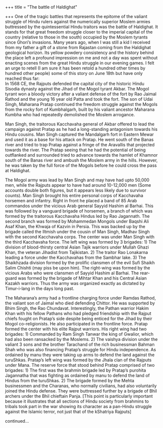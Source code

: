 +++
title = "The battle of Haldighat"

+++
One of the tragic battles that represents the epitome of the valiant
struggle of Hindu rulers against the numerically superior Moslem armies
buttressed by the quintessential Hindu traitors was the battle of
Haldighat. It stands for that great freedom struggle closer to the
imperial capital of the country (relative to those in the south)
occupied by the Moslem tyrants since Ghori’s invasions. Many years ago,
when I was still a kid I received from my father a gift of a stone from
Rajastan coming from the Haldighat geological horizon. Its yellow
powdery consistency and the history behind the place left a profound
impression on me and not a day was spent without enacting scenes from
the great Hindu struggle in our evening games. I felt an urge to retell
(I am sure it has been retold a hundred other times by hundred other
people) some of this story on June 18th but have only reached thus
far:  
In 1568 CE, the Rajputs defended the capital city of the historic Hindu
Sisodia dynasty against the Jihad of the Mogol tyrant Akbar. The Mogol
tyrant won a bloody victory after a valiant defense of the fort by Rao
Jaimal Rathod and the young 16 year old Patta and took the fort. The son
of Udai Singh, Maharana Pratap continued the freedom struggle against
the Mogols from the rocky fort of Kumbhalgarh, built by his valiant
ancestor Maharana Kumbha who had repeatedly demolished the Moslem
arrogance.

Man Singh, the traitorous Kacchavaha general of Akbar offered to lead
the campaign against Pratap as he had a long-standing antagonism towards
his Hindu cousins. Man Singh captured the Mandalgarh fort in Eastern
Mewar and used it as a base for his attack on Pratap. He went south of
the Banas river and tried to trap Pratap against a fringe of the
Aravallis that projected towards the river. The Pratap seeing that he
had the potential of being outflanked and surrounded tried to advance
towards the hamlet of Khamnor south of the Banas river and ambush the
Moslem army in the hills. However, he was taken by the full force of the
Mogols before he could cross the pass at Haldighat.

The Mogol army was lead by Man Singh and may have had upto 50,000 men,
while the Rajputs appear to have had around 10-12,000 men (Some accounts
double both figures, but it appears less likely due to survivor counts).
Man Singh brought his entire personal corps of Kacchavaha horsemen and
infantry. Right in front he placed a band of 85 Arab commandos under the
vicious Arab general Sayyid Hashim al Barhai. This was followed by a
vanguard brigade of horsemen, a branch of which was formed by the
traitorous Kacchavaha Hindus led by Rao Jagannath. The second branch was
formed by Mohammedan Mongols under Baqshi Ali Asaf Khan, the Khwaja of
Kazvin in Persia. This was backed up by the brigade called the Iltmish
under the cousin of Man Singh, Madhav Singh with the second Kacchavaha
corps. The center was under Man Singh with the third Kacchavaha force.
The left wing was formed by 3 brigades: 1) The division of blood-thirsty
central Asian Tajik warriors under Mullah Ghazi Khan, the veteran
Jihadist from Tajikistan. 2) The traitor Rao Lonakarna leading a force
under the Kacchavahas from the Sambhar lake. 3) The Shaikhzada division
formed by the prolific clansmen of the evil Sufi Shaikh Salim Chishti
(may piss be upon him). The right-wing was formed by the vicious Arabs
who were clansmen of Sayyid Hashim al Barhai. The rear-guard was formed
by the brigade of Mihtar Khan and his Central Asian Kazakh warriors.
Thus the army was organized exactly as dictated by Timur-i-lang in the
days long past.

The Maharana’s army had a frontline charging force under Ramdas Rathod,
the valiant son of Jaimal who died defending Chittor. He was supported
by Bhim Singh, the Rao Chundavat. Interestingly, the Pathan warrior
Hakim Khan with his fellow Pathans who had pledged friendship with the
Rajput chiefs fought on Pratap’s side despite being enticed for the
Jihad by their Mogol co-religionists. He also participated in the
frontline force. Pratap formed the center with his elite Rajput
warriors. His right wing had two brigades: 1) Commanded by Ram Singh
Tanwar the king of Gwalior, which had also been ransacked by the
Moslems. 2) The vaishya division under the valiant 3 sons and the
brother Tarachand of the rich businessman Bahman Shah who was also
financing Pratap’s struggle for Hindu independence. As ordained by manu
they were taking up arms to defend the land against the turuShkas.
Pratap’s left wing was formed by the Jhala clan of the Rajputs under
Mana. The reserve force that stood behind Pratap comprised of two
brigades: 1) The first was the brahmin brigade led by Pratap’s purohita
Jagannatha that was fighting as ordained by manu to defend the land of
Hindus from the turuShkas. 2) The brigade formed by the Mehta
businessmen and the Charanas, who normally civilians, had also
voluntarily joined the Hindu defense. They were buttressed further by a
brigade of Bhil archers under the Bhil chieftain Panja. \[This point is
particularly important because it illustrates that all sections of Hindu
society from brahmins to tribals took part in the war showing its
character as a pan-Hindu struggle against the Islamic terror, not just
that of the kShatriya Rajputs\]

continued…
